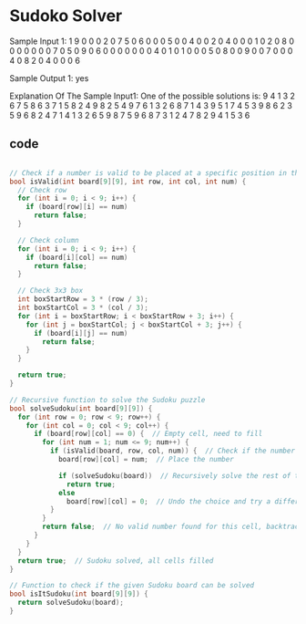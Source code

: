# 	Sudoko Solver


Sample Input 1:
1
9 0 0 0 2 0 7 5 0 
6 0 0 0 5 0 0 4 0 
0 2 0 4 0 0 0 1 0 
2 0 8 0 0 0 0 0 0 
0 7 0 5 0 9 0 6 0 
0 0 0 0 0 0 4 0 1 
0 1 0 0 0 5 0 8 0 
0 9 0 0 7 0 0 0 4 
0 8 2 0 4 0 0 0 6


Sample Output 1:
yes


Explanation Of The Sample Input1:
One of the possible solutions is:
9 4 1 3 2 6 7 5 8
6 3 7 1 5 8 2 4 9
8 2 5 4 9 7 6 1 3
2 6 8 7 1 4 3 9 5
1 7 4 5 3 9 8 6 2
3 5 9 6 8 2 4 7 1
4 1 3 2 6 5 9 8 7
5 9 6 8 7 3 1 2 4
7 8 2 9 4 1 5 3 6

## code
```cpp

// Check if a number is valid to be placed at a specific position in the Sudoku board
bool isValid(int board[9][9], int row, int col, int num) {
  // Check row
  for (int i = 0; i < 9; i++) {
    if (board[row][i] == num)
      return false;
  }

  // Check column
  for (int i = 0; i < 9; i++) {
    if (board[i][col] == num)
      return false;
  }

  // Check 3x3 box
  int boxStartRow = 3 * (row / 3);
  int boxStartCol = 3 * (col / 3);
  for (int i = boxStartRow; i < boxStartRow + 3; i++) {
    for (int j = boxStartCol; j < boxStartCol + 3; j++) {
      if (board[i][j] == num)
        return false;
    }
  }

  return true;
}

// Recursive function to solve the Sudoku puzzle
bool solveSudoku(int board[9][9]) {
  for (int row = 0; row < 9; row++) {
    for (int col = 0; col < 9; col++) {
      if (board[row][col] == 0) {  // Empty cell, need to fill
        for (int num = 1; num <= 9; num++) {
          if (isValid(board, row, col, num)) {  // Check if the number is valid
            board[row][col] = num;  // Place the number

            if (solveSudoku(board))  // Recursively solve the rest of the puzzle
              return true;
            else
              board[row][col] = 0;  // Undo the choice and try a different number
          }
        }
        return false;  // No valid number found for this cell, backtrack
      }
    }
  }
  return true;  // Sudoku solved, all cells filled
}

// Function to check if the given Sudoku board can be solved
bool isItSudoku(int board[9][9]) {
  return solveSudoku(board);
}

```